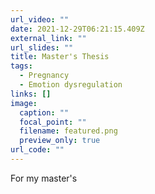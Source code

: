 ```yaml
---
url_video: ""
date: 2021-12-29T06:21:15.409Z
external_link: ""
url_slides: ""
title: Master's Thesis
tags:
  - Pregnancy
  - Emotion dysregulation
links: []
image:
  caption: ""
  focal_point: ""
  filename: featured.png
  preview_only: true
url_code: ""
---
```

For my master's 

